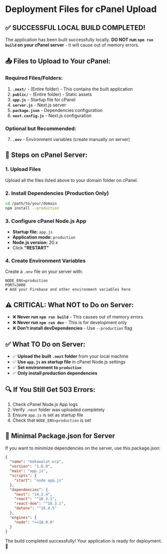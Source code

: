 # Deployment Files for cPanel Upload

## ✅ SUCCESSFUL LOCAL BUILD COMPLETED!

The application has been built successfully locally. **DO NOT run `npm run build` on your cPanel server** - it will cause out of memory errors.

## 📤 Files to Upload to Your cPanel:

### Required Files/Folders:
1. **`.next/`** - (Entire folder) - This contains the built application
2. **`public/`** - (Entire folder) - Static assets
3. **`app.js`** - Startup file for cPanel
4. **`server.js`** - Next.js server
5. **`package.json`** - Dependencies configuration
6. **`next.config.js`** - Next.js configuration

### Optional but Recommended:
7. **`.env`** - Environment variables (create manually on server)

## 🔧 Steps on cPanel Server:

### 1. Upload Files
Upload all the files listed above to your domain folder on cPanel.

### 2. Install Dependencies (Production Only)
```bash
cd /path/to/your/domain
npm install --production
```

### 3. Configure cPanel Node.js App
- **Startup file:** `app.js`
- **Application mode:** `production`
- **Node.js version:** 20.x
- Click **"RESTART"**

### 4. Create Environment Variables
Create a `.env` file on your server with:
```env
NODE_ENV=production
PORT=3000
# Add your Firebase and other environment variables here
```

## ⚠️ CRITICAL: What NOT to Do on Server:

- ❌ **Never run `npm run build`** - This causes out of memory errors
- ❌ **Never run `npm run dev`** - This is for development only
- ❌ **Don't install devDependencies** - Use `--production` flag

## ✅ What TO Do on Server:

- ✅ **Upload the built `.next` folder** from your local machine
- ✅ **Use `app.js` as startup file** in cPanel Node.js settings
- ✅ **Set environment to `production`**
- ✅ **Only install production dependencies**

## 🔍 If You Still Get 503 Errors:

1. Check cPanel Node.js App logs
2. Verify `.next` folder was uploaded completely
3. Ensure `app.js` is set as startup file
4. Check that `NODE_ENV=production` is set

## 📁 Minimal Package.json for Server

If you want to minimize dependencies on the server, use this package.json:

```json
{
  "name": "mokawalat-erp",
  "version": "1.0.0",
  "main": "app.js",
  "scripts": {
    "start": "node app.js"
  },
  "dependencies": {
    "next": "14.2.4",
    "react": "^18.3.1",
    "react-dom": "^18.3.1",
    "dotenv": "^16.4.5"
  },
  "engines": {
    "node": ">=18.0.0"
  }
}
```

The build completed successfully! Your application is ready for deployment. 🎉
